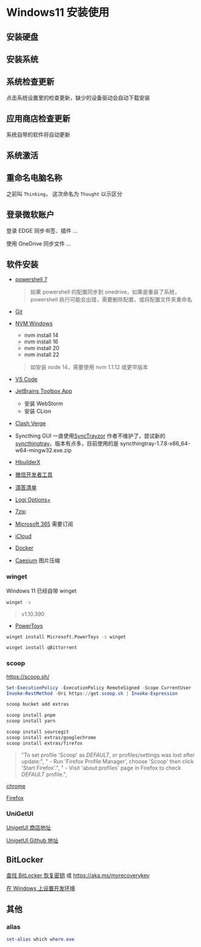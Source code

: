 # Windows11 安装使用

## 安装硬盘

## 安装系统

## 系统检查更新

点击系统设置里的检查更新，缺少的设备驱动会自动下载安装

## 应用商店检查更新

系统自带的软件将自动更新

## 系统激活

## 重命名电脑名称

之前叫 `Thinking`， 这次命名为 `Thought` 以示区分

## 登录微软账户

登录 EDGE 同步书签、插件 ...

使用 OneDrive 同步文件 ...

## 软件安装

- [powershell 7](https://learn.microsoft.com/zh-cn/powershell/scripting/whats-new/migrating-from-windows-powershell-51-to-powershell-7?view=powershell-7.5#installing-powershell-7)

  > 如果 powershell 的配置同步到 onedrive，如果是重装了系统，powershell 执行可能会出错，需要删除配置，或将配置文件夹重命名

- [Git](https://git-scm.com/downloads/win)

- [NVM Windows](https://github.com/coreybutler/nvm-windows/releases)
  - nvm install 14
  - nvm install 16
  - nvm install 20
  - nvm install 22

  > 如安装 node 14，需要使用 nvm 1.1.12 或更早版本

- [VS Code](https://code.visualstudio.com/Download)

- [JetBrains Toolbox App](https://www.jetbrains.com/zh-cn/toolbox-app/)
  - 安装 WebStorm
  - 安装 CLion

- [Clash Verge](https://github.com/clash-verge-rev/clash-verge-rev/releases)

- Syncthing GUI 一直使用[SyncTrayzor](https://github.com/canton7/SyncTrayzor) 作者不维护了，尝试新的[syncthingtray](https://github.com/Martchus/syncthingtray)，版本有点多，目前使用的是 syncthingtray-1.7.8-x86_64-w64-mingw32.exe.zip
- [HbuilderX](https://www.dcloud.io/hbuilderx.html)

- [微信开发者工具](https://developers.weixin.qq.com/miniprogram/dev/devtools/download.html)

- [滴答清单](https://dida365.com/download)

- [Logi Options+](https://support.logi.com/hc/zh-cn/articles/4418699283607-Logi-Options)

- [7zip](https://www.7-zip.org/)

- [Microsoft 365](https://account.microsoft.com/services/) 需要订阅

- [iCloud](https://apps.microsoft.com/detail/9pktq5699m62?hl=zh-cn&gl=CN)

- [Docker](https://www.docker.com/)

- [Caesium](https://saerasoft.com/caesium#downloads) 图片压缩

### winget

Windows 11 已经自带 winget

```sh
winget -v
```

> v1.10.390

- [PowerToys](https://github.com/microsoft/PowerToys)

```sh
winget install Microsoft.PowerToys -s winget
```

```sh
winget install qBittorrent
```

### scoop

https://scoop.sh/

```powershell
Set-ExecutionPolicy -ExecutionPolicy RemoteSigned -Scope CurrentUser
Invoke-RestMethod -Uri https://get.scoop.sh | Invoke-Expression
```

```sh
scoop bucket add extras
```

```sh
scoop install pnpm
scoop install yarn
```

```sh
scoop install sourcegit
scoop install extras/googlechrome
scoop install extras/firefox
```

> "To set profile 'Scoop' as _DEFAULT_, or profiles/settings was lost after update:",
> " - Run 'Firefox Profile Manager', choose 'Scoop' then click 'Start Firefox'.",
> " - Visit 'about:profiles' page in Firefox to check _DEFAULT_ profile.",

[chrome](https://www.google.com/intl/zh-CN/chrome/)

[Firefox](https://www.mozilla.org/zh-CN/firefox/new/)

### UniGetUI

[UnigetUI 商店地址](https://apps.microsoft.com/detail/xpfftq032ptphf?hl=zh-CN&gl=CN)

[UnigetUI Github 地址](https://github.com/marticliment/UnigetUI)

## BitLocker

[查找 BitLocker 恢复密钥](https://go.microsoft.com/fwlink/?linkid=2165066) 或 https://aka.ms/myrecoverykey

[在 Windows 上设置开发环境](https://learn.microsoft.com/zh-cn/windows/dev-environment/)

## 其他

### alias

```powershell
set-alias which where.exe
```
